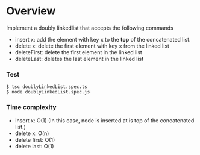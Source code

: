 # Overview

Implement a doubly linkedlist that accepts the following commands

- insert x: add the element with key x to the **top** of the concatenated list.
- delete x: delete the first element with key x from the linked list
- deleteFirst: delete the first element in the linked list
- deleteLast: deletes the last element in the linked list

### Test

```
$ tsc doublyLinkedList.spec.ts
$ node doublyLinkedList.spec.js
```

### Time complexity

- insert x: O(1) (In this case, node is inserted at is top of the concatenated list.)
- delete x: O(n)
- delete first: O(1)
- delete last: O(1)

